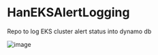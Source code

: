 # HanEKSAlertLogging
Repo to log EKS cluster alert status into dynamo db

![image](https://user-images.githubusercontent.com/83316247/179721686-3a884750-55b5-4ba0-be4b-15df1499a7b2.png)


